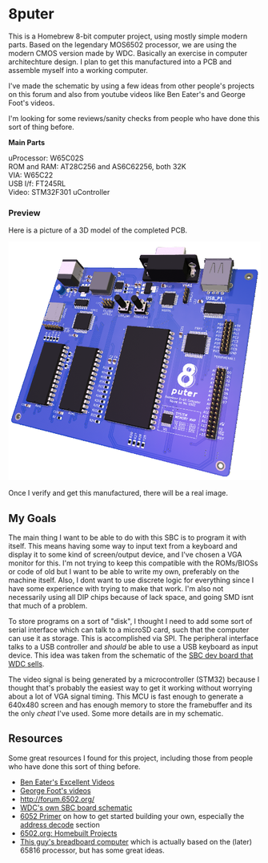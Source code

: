# 8puter

This is a Homebrew 8-bit computer project, using mostly simple modern parts.
Based on the legendary MOS6502 processor, we are using the modern CMOS version made by WDC. Basically an exercise in computer architechture design. I plan to get this manufactured into a PCB and assemble myself into a working computer. 

I've made the schematic by using a few ideas from other people's projects on this forum and also from youtube videos like Ben Eater's and George Foot's videos.

I'm looking for some reviews/sanity checks from people who have done this sort of thing before.  

**Main Parts**  

uProcessor: W65C02S  
ROM and RAM: AT28C256 and AS6C62256, both 32K  
VIA: W65C22  
USB I/f: FT245RL  
Video: STM32F301 uController

### Preview

Here is a picture of a 3D model of the completed PCB.

<img title="" src="pcb/8puter.png" alt="" width="570">

Once I verify and get this manufactured, there will be a real image.

## My Goals

The main thing I want to be able to do with this SBC is to program it with itself. This means having some way to input text from a keyboard and display it to some kind of screen/output device, and I've chosen a VGA monitor for this. I'm not trying to keep this compatible with the ROMs/BIOSs or code of old but I want to be able to write my own, preferably on the machine itself. 
Also, I dont want to use discrete logic for everything since I have some experience with trying to make that work. I'm also not necessarily using all DIP chips because of lack space, and going SMD isnt that much of a problem.

To store programs on a sort of "disk", I thought I need to add some sort of serial interface which can talk to a microSD card, such that the computer can use it as storage. This is accomplished via SPI. 
The peripheral interface talks to a USB controller and *should* be able to use a USB keyboard as input device. This idea was taken from the schematic of the [SBC dev board that WDC sells](https://wdc65xx.com/Single-Board-Computers/w65c02sxb/).

The video signal is being generated by a microcontroller (STM32) because I thought that's probably the easiest way to get it working without worrying about a lot of VGA signal timing. This MCU is fast enough to generate a 640x480 screen and has enough memory to store the framebuffer and its the only *cheat* I've used. Some more details are in my schematic.

## Resources

Some great resources I found for this project, including those from people who have done this sort of thing before.

- [Ben Eater's Excellent Videos](https://www.youtube.com/watch?v=LnzuMJLZRdU&list=PLowKtXNTBypFbtuVMUVXNR0z1mu7dp7eH)
- [George Foot's videos](https://www.youtube.com/watch?v=EC1Ous1zT5w&list=PLWKtKD_FaUF6IsFc1maERpOwWM2hrOM3b)
- http://forum.6502.org/
- [WDC's own SBC board schematic](https://wdc65xx.com/Single-Board-Computers/w65c02sxb/)
- [6052 Primer](http://wilsonminesco.com/6502primer) on how to get started building your own, especially the [address decode](http://wilsonminesco.com/6502primer/addr_decoding.html) section
- [6502.org: Homebuilt Projects](http://www.6502.org/homebuilt)
- [This guy's breadboard computer](https://www.youtube.com/watch?v=sdFXc0Rkpvc&list=PLdGm_pyUmoII9D16mzw-XsJjHKi3f1kqT) which is actually based on the (later) 65816 processor, but has some great ideas.
